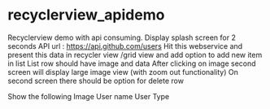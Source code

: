 # recyclerview_apidemo
Recyclerview demo with api consuming.
Display splash screen for 2 seconds
API url : https://api.github.com/users
Hit this webservice and present this data in recycler view /grid view and add option to add new item in list
List row should have image and data
After clicking on image second screen will display large image view (with zoom out functionality)
On second screen there should be option for delete row

Show the following 
Image
User name
User Type
